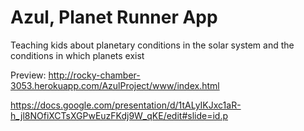 # Azul, Planet Runner App

Teaching kids about planetary conditions in the solar system and the conditions in which planets exist

Preview:
http://rocky-chamber-3053.herokuapp.com/AzulProject/www/index.html

https://docs.google.com/presentation/d/1tALyIKJxc1aR-h_jl8NOfiXCTsXGPwEuzFKdj9W_qKE/edit#slide=id.p
